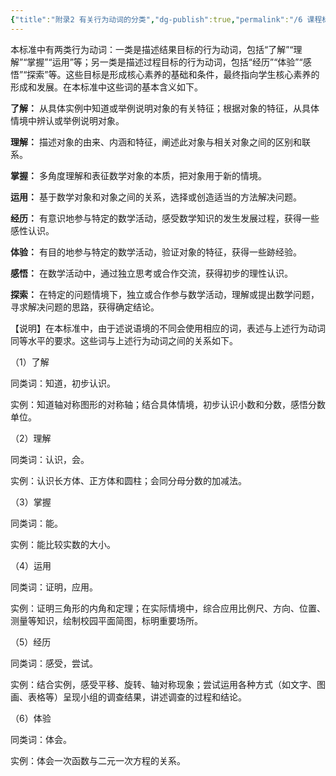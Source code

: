 ```yaml
---
{"title":"附录2 有关行为动词的分类","dg-publish":true,"permalink":"/6 课程标准/数学课标/7-2 有关行为动词的分类/","dgPassFrontmatter":true,"noteIcon":""}
---
```



本标准中有两类行为动词：一类是描述结果目标的行为动词，包括“了解”“理解”“掌握”“运用”等；另一类是描述过程目标的行为动词，包括“经历”“体验”“感悟”“探索”等。这些目标是形成核心素养的基础和条件，最终指向学生核心素养的形成和发展。在本标准中这些词的基本含义如下。

**了解：** 从具体实例中知道或举例说明对象的有关特征；根据对象的特征，从具体情境中辨认或举例说明对象。

**理解：** 描述对象的由来、内涵和特征，阐述此对象与相关对象之间的区别和联系。

**掌握：** 多角度理解和表征数学对象的本质，把对象用于新的情境。

**运用：** 基于数学对象和对象之间的关系，选择或创造适当的方法解决问题。

**经历：** 有意识地参与特定的数学活动，感受数学知识的发生发展过程，获得一些感性认识。

**体验：** 有目的地参与特定的数学活动，验证对象的特征，获得一些跡经验。

**感悟：** 在数学活动中，通过独立思考或合作交流，获得初步的理性认识。

**探索：** 在特定的问题情境下，独立或合作参与数学活动，理解或提出数学问题，寻求解决问题的思路，获得确定结论。

【说明】在本标准中，由于述说语境的不同会使用相应的词，表述与上述行为动词同等水平的要求。这些词与上述行为动词之间的关系如下。

（1）了解

同类词：知道，初步认识。

实例：知道轴对称图形的对称轴；结合具体情境，初步认识小数和分数，感悟分数单位。

（2）理解

同类词：认识，会。

实例：认识长方体、正方体和圆柱；会同分母分数的加减法。

（3）掌握

同类词：能。

实例：能比较实数的大小。

（4）运用

同类词：证明，应用。

实例：证明三角形的内角和定理；在实际情境中，综合应用比例尺、方向、位置、测量等知识，绘制校园平面简图，标明重要场所。

（5）经历

同类词：感受，尝试。

实例：结合实例，感受平移、旋转、轴对称现象；尝试运用各种方式（如文字、图画、表格等）呈现小组的调查结果，讲述调查的过程和结论。

（6）体验

同类词：体会。

实例：体会一次函数与二元一次方程的关系。